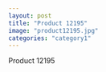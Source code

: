 ```yaml
---
layout: post
title: "Product 12195"
image: "product12195.jpg"
categories: "category1"
---
```

Product 12195
